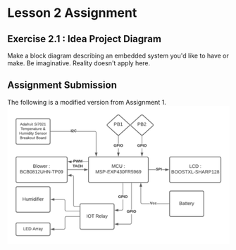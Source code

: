 # Lesson 2 Assignment
## Exercise 2.1 : Idea Project Diagram
Make a block diagram describing an embedded system you'd like to have or make. Be imaginative. Reality doesn't apply here.
## Assignment Submission
The following is a modified version from Assignment 1.
![Block Diagram](lesson2.1.png)